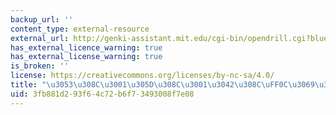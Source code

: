 ```yaml
---
backup_url: ''
content_type: external-resource
external_url: http://genki-assistant.mit.edu/cgi-bin/opendrill.cgi?blueprintid=415
has_external_licence_warning: true
has_external_license_warning: true
is_broken: ''
license: https://creativecommons.org/licenses/by-nc-sa/4.0/
title: "\u3053\u308C\u3001\u305D\u308C\u3001\u3042\u308C\uFF0C\u3069\u308C drill"
uid: 3fb881d2-93f6-4c72-b6f7-3493008f7e08
---
```

